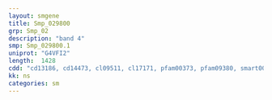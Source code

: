 ```yaml
---
layout: smgene
title: Smp_029800
grp: Smp_02
description: "band 4"
smp: Smp_029800.1
uniprot: "G4VFI2"
length:  1428
cdd: "cd13186, cd14473, cl09511, cl17171, pfam00373, pfam09380, smart00295"
kk: ns
categories: sm
---
```

